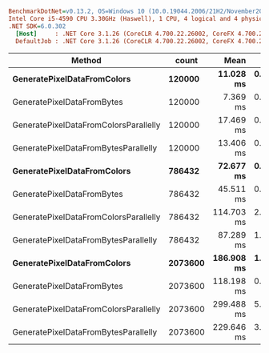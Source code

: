 ``` ini

BenchmarkDotNet=v0.13.2, OS=Windows 10 (10.0.19044.2006/21H2/November2021Update)
Intel Core i5-4590 CPU 3.30GHz (Haswell), 1 CPU, 4 logical and 4 physical cores
.NET SDK=6.0.302
  [Host]     : .NET Core 3.1.26 (CoreCLR 4.700.22.26002, CoreFX 4.700.22.26801), X64 RyuJIT AVX2
  DefaultJob : .NET Core 3.1.26 (CoreCLR 4.700.22.26002, CoreFX 4.700.22.26801), X64 RyuJIT AVX2


```
|                                Method |   count |       Mean |     Error |    StdDev |      Gen0 |      Gen1 |      Gen2 |   Allocated |
|-------------------------------------- |-------- |-----------:|----------:|----------:|----------:|----------:|----------:|------------:|
|           **GeneratePixelDataFromColors** |  **120000** |  **11.028 ms** | **0.0713 ms** | **0.0667 ms** |  **265.6250** |  **265.6250** |  **187.5000** |   **937.83 KB** |
|            GeneratePixelDataFromBytes |  120000 |   7.369 ms | 0.0255 ms | 0.0239 ms |  226.5625 |  226.5625 |  187.5000 |   937.88 KB |
| GeneratePixelDataFromColorsParallelly |  120000 |  17.469 ms | 0.2725 ms | 0.2549 ms | 1687.5000 | 1093.7500 |  750.0000 |  3304.78 KB |
|  GeneratePixelDataFromBytesParallelly |  120000 |  13.406 ms | 0.2524 ms | 0.2361 ms | 1578.1250 | 1187.5000 |  828.1250 |  3573.44 KB |
|           **GeneratePixelDataFromColors** |  **786432** |  **72.677 ms** | **0.5211 ms** | **0.4874 ms** |  **428.5714** |  **428.5714** |         **-** |  **6144.51 KB** |
|            GeneratePixelDataFromBytes |  786432 |  45.511 ms | 0.4931 ms | 0.4612 ms |  583.3333 |  583.3333 |  166.6667 |  6144.33 KB |
| GeneratePixelDataFromColorsParallelly |  786432 | 114.703 ms | 2.2142 ms | 2.0712 ms | 2800.0000 | 2600.0000 | 1400.0000 | 22535.79 KB |
|  GeneratePixelDataFromBytesParallelly |  786432 |  87.289 ms | 1.7177 ms | 1.9092 ms | 2666.6667 | 2666.6667 | 1000.0000 | 22535.55 KB |
|           **GeneratePixelDataFromColors** | **2073600** | **186.908 ms** | **1.1563 ms** | **1.0251 ms** |         **-** |         **-** |         **-** | **16200.76 KB** |
|            GeneratePixelDataFromBytes | 2073600 | 118.198 ms | 0.8683 ms | 0.8122 ms |  200.0000 |  200.0000 |  200.0000 | 16200.68 KB |
| GeneratePixelDataFromColorsParallelly | 2073600 | 299.488 ms | 5.8503 ms | 6.5026 ms | 1000.0000 | 1000.0000 | 1000.0000 | 61263.71 KB |
|  GeneratePixelDataFromBytesParallelly | 2073600 | 229.646 ms | 3.9176 ms | 3.6646 ms | 1333.3333 | 1333.3333 | 1333.3333 | 62631.43 KB |
